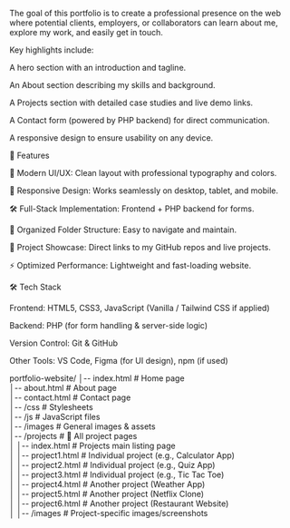 The goal of this portfolio is to create a professional presence on the web where potential clients, employers, or collaborators can learn about me, explore my work, and easily get in touch.

Key highlights include:

A hero section with an introduction and tagline.

An About section describing my skills and background.

A Projects section with detailed case studies and live demo links.

A Contact form (powered by PHP backend) for direct communication.

A responsive design to ensure usability on any device.

🚀 Features

🎨 Modern UI/UX: Clean layout with professional typography and colors.

📱 Responsive Design: Works seamlessly on desktop, tablet, and mobile.

🛠️ Full-Stack Implementation: Frontend + PHP backend for forms.

📂 Organized Folder Structure: Easy to navigate and maintain.

🔗 Project Showcase: Direct links to my GitHub repos and live projects.

⚡ Optimized Performance: Lightweight and fast-loading website.

🛠️ Tech Stack

Frontend: HTML5, CSS3, JavaScript (Vanilla / Tailwind CSS if applied)

Backend: PHP (for form handling & server-side logic)

Version Control: Git & GitHub

Other Tools: VS Code, Figma (for UI design), npm (if used)











portfolio-website/
│-- index.html          # Home page  
│-- about.html          # About page  
│-- contact.html        # Contact page  
│-- /css                # Stylesheets  
│-- /js                 # JavaScript files  
│-- /images             # General images & assets  
│-- /projects           # 🔹 All project pages  
│   │-- index.html      # Projects main listing page  
│   │-- project1.html   # Individual project (e.g., Calculator App)  
│   │-- project2.html   # Individual project (e.g., Quiz App)  
│   │-- project3.html   # Individual project (e.g., Tic Tac Toe)  
│   │-- project4.html   # Another project (Weather App)  
│   │-- project5.html   # Another project (Netflix Clone)  
│   │-- project6.html   # Another project (Restaurant Website)  
│   │-- /images         # Project-specific images/screenshots  
